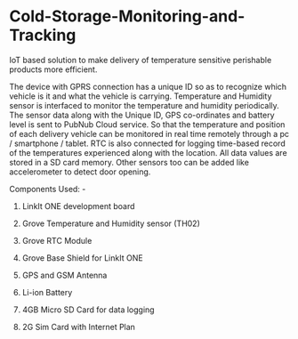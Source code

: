 # Cold-Storage-Monitoring-and-Tracking
IoT based solution to make delivery of temperature sensitive perishable products more efficient.

The device with GPRS connection has a unique ID so as to recognize which vehicle is it and what the vehicle is carrying. Temperature and Humidity sensor is interfaced to monitor the temperature and humidity periodically. The sensor data along with the Unique ID, GPS co-ordinates and battery level is sent to PubNub Cloud service. So that the temperature and position of each delivery vehicle can be monitored in real time remotely through a pc / smartphone / tablet. RTC is also connected for logging time-based record of the temperatures experienced along with the location. All data values are stored in a SD card memory. Other sensors too can be added like accelerometer to detect door opening.

Components Used: -

1) LinkIt ONE development board

2) Grove Temperature and Humidity sensor (TH02)

3) Grove RTC Module

4) Grove Base Shield for LinkIt ONE

5) GPS and GSM Antenna

6) Li-ion Battery

7) 4GB Micro SD Card for data logging

8) 2G Sim Card with Internet Plan
